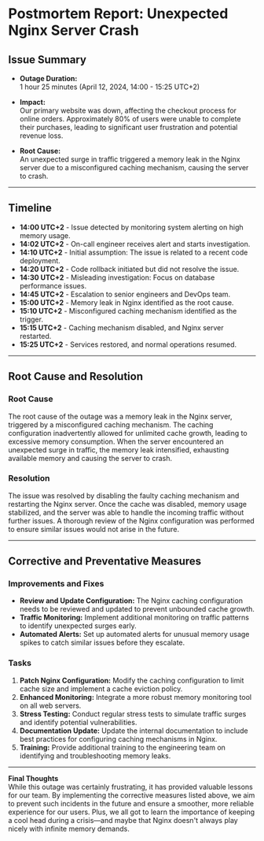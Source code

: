 # Postmortem Report: Unexpected Nginx Server Crash

## Issue Summary

- **Outage Duration:**  
  1 hour 25 minutes (April 12, 2024, 14:00 - 15:25 UTC+2)

- **Impact:**  
  Our primary website was down, affecting the checkout process for online orders. Approximately 80% of users were unable to complete their purchases, leading to significant user frustration and potential revenue loss.

- **Root Cause:**  
  An unexpected surge in traffic triggered a memory leak in the Nginx server due to a misconfigured caching mechanism, causing the server to crash.

---

## Timeline

- **14:00 UTC+2** - Issue detected by monitoring system alerting on high memory usage.
- **14:02 UTC+2** - On-call engineer receives alert and starts investigation.
- **14:10 UTC+2** - Initial assumption: The issue is related to a recent code deployment.
- **14:20 UTC+2** - Code rollback initiated but did not resolve the issue.
- **14:30 UTC+2** - Misleading investigation: Focus on database performance issues.
- **14:45 UTC+2** - Escalation to senior engineers and DevOps team.
- **15:00 UTC+2** - Memory leak in Nginx identified as the root cause.
- **15:10 UTC+2** - Misconfigured caching mechanism identified as the trigger.
- **15:15 UTC+2** - Caching mechanism disabled, and Nginx server restarted.
- **15:25 UTC+2** - Services restored, and normal operations resumed.

---

## Root Cause and Resolution

### Root Cause
The root cause of the outage was a memory leak in the Nginx server, triggered by a misconfigured caching mechanism. The caching configuration inadvertently allowed for unlimited cache growth, leading to excessive memory consumption. When the server encountered an unexpected surge in traffic, the memory leak intensified, exhausting available memory and causing the server to crash.

### Resolution
The issue was resolved by disabling the faulty caching mechanism and restarting the Nginx server. Once the cache was disabled, memory usage stabilized, and the server was able to handle the incoming traffic without further issues. A thorough review of the Nginx configuration was performed to ensure similar issues would not arise in the future.

---

## Corrective and Preventative Measures

### Improvements and Fixes
- **Review and Update Configuration:** The Nginx caching configuration needs to be reviewed and updated to prevent unbounded cache growth.
- **Traffic Monitoring:** Implement additional monitoring on traffic patterns to identify unexpected surges early.
- **Automated Alerts:** Set up automated alerts for unusual memory usage spikes to catch similar issues before they escalate.

### Tasks
1. **Patch Nginx Configuration:** Modify the caching configuration to limit cache size and implement a cache eviction policy.
2. **Enhanced Monitoring:** Integrate a more robust memory monitoring tool on all web servers.
3. **Stress Testing:** Conduct regular stress tests to simulate traffic surges and identify potential vulnerabilities.
4. **Documentation Update:** Update the internal documentation to include best practices for configuring caching mechanisms in Nginx.
5. **Training:** Provide additional training to the engineering team on identifying and troubleshooting memory leaks.

---

**Final Thoughts**  
While this outage was certainly frustrating, it has provided valuable lessons for our team. By implementing the corrective measures listed above, we aim to prevent such incidents in the future and ensure a smoother, more reliable experience for our users. Plus, we all got to learn the importance of keeping a cool head during a crisis—and maybe that Nginx doesn't always play nicely with infinite memory demands.
